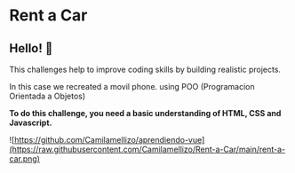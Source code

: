 # Rent a Car

## Hello! 👋

This challenges help to improve coding skills by building realistic projects.

In this case we recreated a movil phone. using POO (Programacion Orientada a Objetos)

**To do this challenge, you need a basic understanding of HTML, CSS and Javascript.**

![https://github.com/Camilamellizo/aprendiendo-vue](https://raw.githubusercontent.com/Camilamellizo/Rent-a-Car/main/rent-a-car.png)
